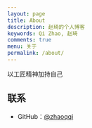 ```yaml
---
layout: page
title: About
description: 赵琦的个人博客
keywords: Qi Zhao, 赵琦
comments: true
menu: 关于
permalink: /about/
---
```


以工匠精神加持自己

## 联系

* GitHub：[@zhaoqqi](https://github.com/zhaoqqi)
